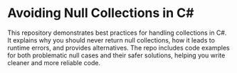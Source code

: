 # Avoiding Null Collections in C#
This repository demonstrates best practices for handling collections in C#.
It explains why you should never return null collections, how it leads to runtime errors, and provides alternatives.
The repo includes code examples for both problematic null cases and their safer solutions, helping you write cleaner and more reliable code.

